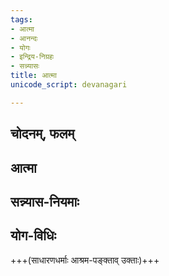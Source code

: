 ```yaml
---
tags:
- आत्मा
- आनन्दः
- योगः
- इन्द्रिय-निग्रहः
- सन्न्यासः
title: आत्मा
unicode_script: devanagari

---
```


## चोदनम्, फलम्
<div class="js_include " url="/vedAH_yajuH/taittirIyam/sUtram/ApastambaH/dharma-sUtram/vishvAsa-prastutiH/1/08/22/01_adhyAtmikAnyogAnanutiShThennyAyasaMhitAnanaishchArikAn.md"  newLevelForH1="4"  > </div>
   
<div class="js_include " url="/vedAH_yajuH/taittirIyam/sUtram/ApastambaH/dharma-sUtram/vishvAsa-prastutiH/1/08/22/02_AtmalAbhAnna_paraM_vidyate.md"  newLevelForH1="4"  > </div>
  

<div class="js_include " url="/vedAH_yajuH/taittirIyam/sUtram/ApastambaH/dharma-sUtram/vishvAsa-prastutiH/2/09/21/13_satyAnRte_sukhaduHkhe_vedAnimaM.md"  newLevelForH1="4"  > </div>
  
<div class="js_include " url="/vedAH_yajuH/taittirIyam/sUtram/ApastambaH/dharma-sUtram/vishvAsa-prastutiH/2/09/21/14_buddhe_xemaprApaNam.md"  newLevelForH1="4"  > </div>


<div class="js_include " url="/vedAH_yajuH/taittirIyam/sUtram/ApastambaH/dharma-sUtram/vishvAsa-prastutiH/2/09/21/15_tachChAstrairvipratiShiddham.md"  newLevelForH1="4"  > </div>
  
<div class="js_include " url="/vedAH_yajuH/taittirIyam/sUtram/ApastambaH/dharma-sUtram/vishvAsa-prastutiH/2/09/21/16_buddhe_chetxemaprApaNamihaiva_na.md"  newLevelForH1="4"  > </div>
  
<div class="js_include " url="/vedAH_yajuH/taittirIyam/sUtram/ApastambaH/dharma-sUtram/vishvAsa-prastutiH/2/09/21/17_etena_paraM_vyAkhyAtam.md"  newLevelForH1="4"  > </div>
  

## आत्मा
<div class="js_include " url="/vedAH_yajuH/taittirIyam/sUtram/ApastambaH/dharma-sUtram/vishvAsa-prastutiH/1/08/22/03_tatrAtmalAbhIyA~nshlokAnudAhariShyAmaH.md"  newLevelForH1="4"  > </div>
   
<div class="js_include " url="/vedAH_yajuH/taittirIyam/sUtram/ApastambaH/dharma-sUtram/vishvAsa-prastutiH/1/08/22/04_pUH_prANinaH_sarva.md"  newLevelForH1="4"  > </div>
  
<div class="js_include " url="/vedAH_yajuH/taittirIyam/sUtram/ApastambaH/dharma-sUtram/vishvAsa-prastutiH/1/08/22/05_yadidamidihediha_loke_viShayamuchyate.md"  newLevelForH1="4"  > </div>
   
<div class="js_include " url="/vedAH_yajuH/taittirIyam/sUtram/ApastambaH/dharma-sUtram/vishvAsa-prastutiH/1/08/22/06_Atmann_evAhamalabdhvaitaddhitaM_sevasva.md"  newLevelForH1="4"  > </div>
   
<div class="js_include " url="/vedAH_yajuH/taittirIyam/sUtram/ApastambaH/dharma-sUtram/vishvAsa-prastutiH/1/08/22/07_sarvabhUteShu_yo_nityo.md"  newLevelForH1="4"  > </div>
   
<div class="js_include " url="/vedAH_yajuH/taittirIyam/sUtram/ApastambaH/dharma-sUtram/vishvAsa-prastutiH/1/08/22/08_taM_yo-nutiShThetsarvatra_prAdhva~n.md"  newLevelForH1="4"  > </div>
  


<div class="js_include " url="/vedAH_yajuH/taittirIyam/sUtram/ApastambaH/dharma-sUtram/vishvAsa-prastutiH/1/08/23/01_Atman_pashyan_sarvabhUtAni.md"  newLevelForH1="4"  > </div>
  
<div class="js_include " url="/vedAH_yajuH/taittirIyam/sUtram/ApastambaH/dharma-sUtram/vishvAsa-prastutiH/1/08/23/02_nipuNo-NIyAnbisorNAyA_yaH_sarvamAvRtya.md"  newLevelForH1="4"  > </div>
  

## सन्न्यास-नियमाः
<div class="js_include " url="/vedAH_yajuH/taittirIyam/sUtram/ApastambaH/dharma-sUtram/vishvAsa-prastutiH/2/09/21/07_atha_parivrAjaH.md"  newLevelForH1="4"  > </div>
  
<div class="js_include " url="/vedAH_yajuH/taittirIyam/sUtram/ApastambaH/dharma-sUtram/vishvAsa-prastutiH/2/09/21/08_ata_eva_brahmacharyavAnpravrajati.md"  newLevelForH1="4"  > </div>
  
<div class="js_include " url="/vedAH_yajuH/taittirIyam/sUtram/ApastambaH/dharma-sUtram/vishvAsa-prastutiH/2/09/21/09_tasyopadishanti.md"  newLevelForH1="4"  > </div>
  
<div class="js_include " url="/vedAH_yajuH/taittirIyam/sUtram/ApastambaH/dharma-sUtram/vishvAsa-prastutiH/2/09/21/10_anagniraniketaH_syAdasharmAsharaNo_muniH.md"  newLevelForH1="4"  > </div>
  
<div class="js_include " url="/vedAH_yajuH/taittirIyam/sUtram/ApastambaH/dharma-sUtram/vishvAsa-prastutiH/2/09/21/11_tasya_muktam_AchChAdanaM.md"  newLevelForH1="4"  > </div>
  
<div class="js_include " url="/vedAH_yajuH/taittirIyam/sUtram/ApastambaH/dharma-sUtram/vishvAsa-prastutiH/2/09/21/12_sarvataH_parimoxameke.md"  newLevelForH1="4"  > </div>
  

## योग-विधिः
+++(साधारणधर्माः आश्रम-पङ्क्ताव् उक्ताः)+++ 

<div class="js_include " url="/vedAH_yajuH/taittirIyam/sUtram/ApastambaH/dharma-sUtram/vishvAsa-prastutiH/1/08/23/03_doShANAn_tu_vinirghAto.md"  newLevelForH1="4"  > </div>


<div class="js_include " url="/vedAH_yajuH/taittirIyam/sUtram/ApastambaH/dharma-sUtram/vishvAsa-prastutiH/2/02/05/19_manasA_vAchA_prANena.md"  newLevelForH1="4"  > </div>
  